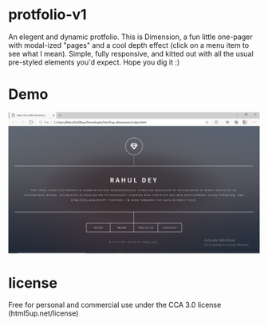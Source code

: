 # protfolio-v1
An elegent and dynamic protfolio.
This is Dimension, a fun little one-pager with modal-ized "pages"
and a cool depth effect (click on a menu item to see what I mean). Simple, fully
responsive, and kitted out with all the usual pre-styled elements you'd expect.
Hope you dig it :)

# Demo
<img src="port.png">

# license
Free for personal and commercial use under the CCA 3.0 license (html5up.net/license)
